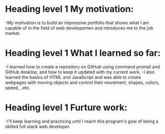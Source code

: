 # Heading level 1 My motivation:

-My  motivation is to build an impressive portfolio that shows what I am capable of in the field of web developemen and introduces me to the job market.

# Heading level 1 What I learned so far:

-I learned how to create a repository on GitHub using command prompt and GitHub desktop, and how to keep it updated with my current work.
-I also learned the basics of HTML and JavaScript and was able to create webpages with moving objects and control their movement, shapes, colors, speed, ..etc.


# Heading level 1 Furture work:

-I'll keep learning and practicing until I reach this program's goal of being a skilled full stack web developer.
